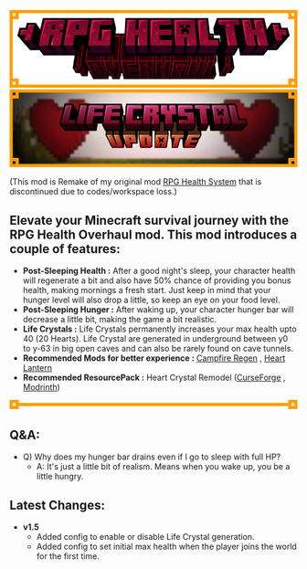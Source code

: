 ![RPG Health Overhaul Banner](/images/rpg_ho_banner.png)
![RPG HO Life Crystal Update Banner](/images/rpg_ho_banner_life_crystal.png)

(This mod is Remake of my original mod [RPG Health System](https://www.curseforge.com/minecraft/mc-mods/rpg-health-system) that is discontinued due to codes/workspace loss.)
## Elevate your Minecraft survival journey with the RPG Health Overhaul mod. This mod introduces a couple of features:
- **Post-Sleeping Health :** After a good night's sleep, your character health will regenerate a bit and also have 50% chance of providing you bonus health, making mornings a fresh start. Just keep in mind that your hunger level will also drop a little, so keep an eye on your food level.
- **Post-Sleeping Hunger :** After waking up, your character hunger bar will decrease a little bit, making the game a bit realistic.
- **Life Crystals :** Life Crystals permanently increases your max health upto 40 (20 Hearts). Life Crystal are generated in underground between y0 to y-63 in big open caves and can also be rarely found on cave tunnels.
- **Recommended Mods for better experience :** <span><a href="/mods/campfire-regen/" target="_blank">Campfire Regen</a></span> , <span><a href="/mods/heart-lantern/" target="_blank">Heart Lantern</a></span>
- **Recommended ResourcePack :** Heart Crystal Remodel (<span><a href="https://www.curseforge.com/minecraft/texture-packs/heart-crystal-remodel" target="_blank">CurseForge</a></span> , <span><a href="https://modrinth.com/resourcepack/health-crystal-remodel" target="_blank">Modrinth</a></span>)

![Gap](/images/gap.png)

## Q&A:
- Q) Why does my hunger bar drains even if I go to sleep with full HP?
  - A: It's just a little bit of realism. Means when you wake up, you be a little hungry.

## Latest Changes:
- **v1.5**
  - Added config to enable or disable Life Crystal generation.
  - Added config to set initial max health when the player joins the world for the first time.